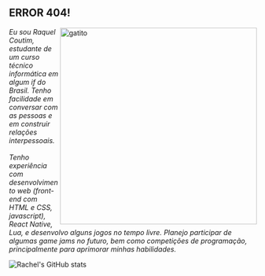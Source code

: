 ## ERROR 404!

<img src="https://i.pinimg.com/736x/95/17/3c/95173c7f585f8228fa8a3d0dfb287856.jpg" alt="gatito" min-width="400px" max-width="400px" width="400px" align="right">

<i text-align="justify">
Eu sou Raquel Coutim, estudante de um curso técnico informática em algum if do Brasil.
Tenho facilidade em conversar com as pessoas e em construir relações interpessoais.
</i>
<br></br>
<i text-align="justify">
Tenho experiência com desenvolvimento web (front-end com HTML e CSS, javascript), React Native, Lua,
e desenvolvo alguns jogos no tempo livre. Planejo participar de algumas game jams no futuro, bem 
como competições de programação, principalmente para aprimorar minhas habilidades.
</i>

![Rachel's GitHub stats](https://github-readme-stats.vercel.app/api?username=raquelcoutim&show_icons=true&rank_icon=github&theme=dracula)







<!--
**raquelcoutim/raquelcoutim** is a ✨ _special_ ✨ repository because its `README.md` (this file) appears on your GitHub profile.

Here are some ideas to get you started:

- 🔭 I’m currently working on ...
- 🌱 I’m currently learning ...
- 👯 I’m looking to collaborate on ...
- 🤔 I’m looking for help with ...
- 💬 Ask me about ...
- 📫 How to reach me: ...
- 😄 Pronouns: ...
- ⚡ Fun fact: ...
-->

